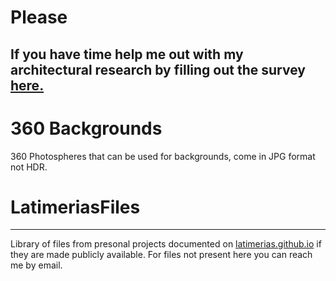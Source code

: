 # Please
If you have time help me out with my architectural research by filling out the survey [here.](https://docs.google.com/forms/d/e/1FAIpQLSdZtdf6eobLYJHM9Jrjs8mUJWDF1eSGMAo6GEEwMjzf-yTDpA/viewform?usp=sf_link)
---

# 360 Backgrounds

360 Photospheres that can be used for backgrounds, come in JPG format not HDR.


# LatimeriasFiles

---

Library of files from presonal projects documented on [latimerias.github.io](https://latimerias.github.io/) if they are made publicly available.
For files not present here you can reach me by email.





